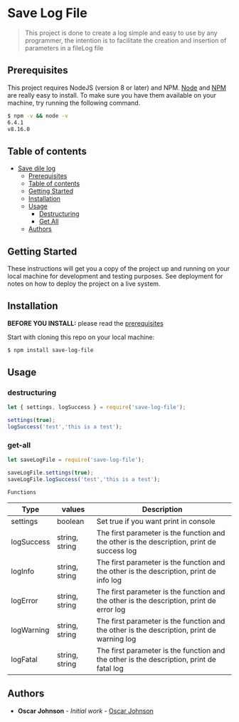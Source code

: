 

# Save Log File

> This project is done to create a log simple and easy to use by any programmer, the intention is to facilitate the creation and insertion of parameters in a fileLog file

## Prerequisites

This project requires NodeJS (version 8 or later) and NPM.
[Node](http://nodejs.org/) and [NPM](https://npmjs.org/) are really easy to install.
To make sure you have them available on your machine,
try running the following command.

```sh
$ npm -v && node -v
6.4.1
v8.16.0
```

## Table of contents

- [Save dile log](#save-file-log)
  - [Prerequisites](#prerequisites)
  - [Table of contents](#table-of-contents)
  - [Getting Started](#getting-started)
  - [Installation](#installation)
  - [Usage](#usage)
    - [Destructuring](#destructuring)
    - [Get All](#get-all)
  - [Authors](#authors)

## Getting Started

These instructions will get you a copy of the project up and running on your local machine for development and testing purposes. See deployment for notes on how to deploy the project on a live system.

## Installation

**BEFORE YOU INSTALL:** please read the [prerequisites](#prerequisites)

Start with cloning this repo on your local machine:

```sh
$ npm install save-log-file
```

## Usage

### destructuring

```js
let { settings, logSuccess } = require('save-log-file');

settings(true);
logSuccess('test','this is a test');
```

### get-all

```js
let saveLogFile = require('save-log-file');

saveLogFile.settings(true);
saveLogFile.logSuccess('test','this is a test');
```

`Functions`

| Type | values | Description |
| --- | --- | --- |
| settings | boolean | Set true if you want print in console |
| logSuccess | string, string | The first parameter is the function and the other is the description, print de success log |
| logInfo | string, string | The first parameter is the function and the other is the description, print de info log |
| logError | string, string | The first parameter is the function and the other is the description, print de error log |
| logWarning | string, string | The first parameter is the function and the other is the description, print de warning log |
| logFatal | string, string | The first parameter is the function and the other is the description, print de fatal log |

## Authors

* **Oscar Johnson** - *Initial work* - [Oscar Johnson](https://github.com/ojohsnon)



